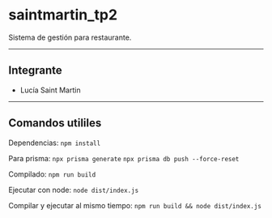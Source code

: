 # saintmartin_tp2

Sistema de gestión para restaurante.

---

## Integrante
- Lucía Saint Martin

---

## Comandos utililes

Dependencias:
```npm install```

Para prisma:
```npx prisma generate```
```npx prisma db push --force-reset```

Compilado:
```npm run build```

Ejecutar con node:
```node dist/index.js```

Compilar y ejecutar al mismo tiempo:
```npm run build && node dist/index.js```